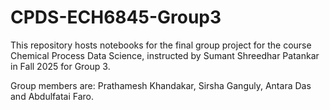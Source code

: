 # CPDS-ECH6845-Group3
This repository hosts notebooks for the final group project for the course Chemical Process Data Science, instructed by Sumant Shreedhar Patankar in Fall 2025 for Group 3.

Group members are: Prathamesh Khandakar, Sirsha Ganguly, Antara Das and Abdulfatai Faro.
